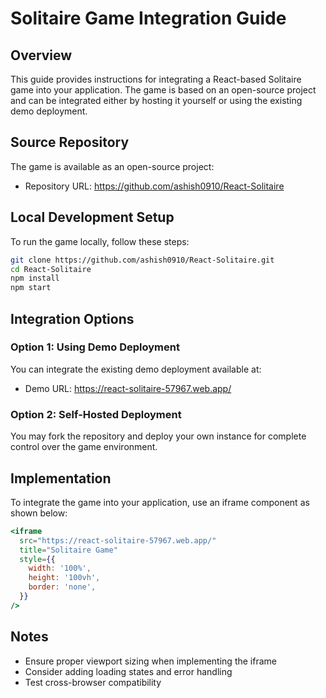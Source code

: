 # Solitaire Game Integration Guide

## Overview
This guide provides instructions for integrating a React-based Solitaire game into your application. The game is based on an open-source project and can be integrated either by hosting it yourself or using the existing demo deployment.

## Source Repository
The game is available as an open-source project:
- Repository URL: https://github.com/ashish0910/React-Solitaire

## Local Development Setup
To run the game locally, follow these steps:
```bash
git clone https://github.com/ashish0910/React-Solitaire.git
cd React-Solitaire
npm install
npm start
```

## Integration Options

### Option 1: Using Demo Deployment
You can integrate the existing demo deployment available at:
- Demo URL: https://react-solitaire-57967.web.app/

### Option 2: Self-Hosted Deployment
You may fork the repository and deploy your own instance for complete control over the game environment.

## Implementation
To integrate the game into your application, use an iframe component as shown below:

```jsx
<iframe 
  src="https://react-solitaire-57967.web.app/"
  title="Solitaire Game"
  style={{
    width: '100%',
    height: '100vh',
    border: 'none',
  }}
/>
```

## Notes
- Ensure proper viewport sizing when implementing the iframe
- Consider adding loading states and error handling
- Test cross-browser compatibility